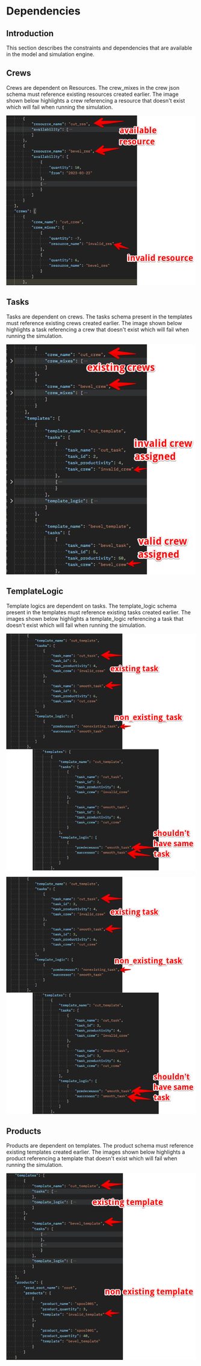 # Dependencies

## Introduction

This section describes the constraints and dependencies that are available in the model and simulation engine.

## Crews

Crews are dependent on Resources. The crew_mixes in the crew json schema must reference existing resources created earlier. The image shown below highlights a crew referencing a resource that doesn't exist which will fail when running the simulation.

![validate_resource](images/crew_mix_res_invalid.png)


## Tasks

Tasks are dependent on crews. The tasks schema present in the templates must reference existing crews created earlier. The image shown below highlights a task referencing a crew that doesn't exist which will fail when running the simulation.

![validate_resource](images/task_crew_invalid.png)

## TemplateLogic

Template logics are dependent on tasks. The template_logic schema present in the templates must reference existing tasks created earlier. The images shown below highlights a template_logic referencing a task that doesn't exist which will fail when running the simulation.

![validate_resource](images/template_logic_predecessor_invalid.png)

![validate_resource](images/template_logic_predecessor_invalid.png)

## Products

Products are dependent on templates. The product schema must reference existing templates created earlier. The images shown below highlights a product referencing a template that doesn't exist which will fail when running the simulation.

![validate_resource](images/product_templates.png)